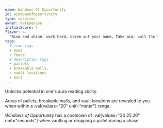 ```yaml
---
name: Windows Of Opportunity
id: windowsOfOpportunity
type: survivor
owner: kateDenson
initialScore: 4
flavor: >-
  "Rise and shine, work hard, carve out your name, Take aim, pull the trigger, hit the bulls eye for frame, Know the value of faith, an' family, and don't you complain, Open wide, your windows of opportunity." -Kate Denson's "Windows of Opportunity"
tags:
  # icon tags
  - eyes
  - fence
  # description tags
  - pallets
  - breakable walls,
  - vault locations
  - aura
---
```


Unlocks potential in one's aura reading ability.

Auras of pallets, breakable walls, and vault locations are revealed to you when within a :val{values="20" unit="meter"} range.

_Windows of Opportunity_ has a cooldown of :val{values="30 25 20" unit="seconds"} when vaulting or dropping a pallet during a chase.
